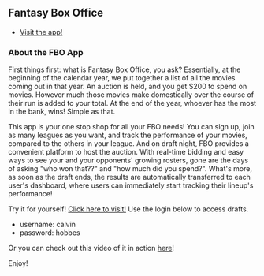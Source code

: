 

## Fantasy Box Office

- [Visit the app!](https://box-office-fantasy.firebaseapp.com/)


### About the FBO App

 First things first: what is Fantasy Box Office, you ask? Essentially, at the beginning of the calendar year, we put together a list of all the movies coming out in that year. An auction is held, and you get $200 to spend on movies. However much those movies make domestically over the course of their run is added to your total. At the end of the year, whoever has the most in the bank, wins! Simple as that.

 This app is your one stop shop for all your FBO needs! You can sign up, join as many leagues as you want, and track the performance of your movies, compared to the others in your league. And on draft night, FBO provides a convenient platform to host the auction. With real-time bidding and easy ways to see your and your opponents' growing rosters, gone are the days of asking "who won that??" and "how much did you spend?". What's more, as soon as the draft ends, the results are automatically transferred to each user's dashboard, where users can immediately start tracking their lineup's performance!

 Try it for yourself! [Click here to visit!](https://box-office-fantasy.firebaseapp.com/) Use the login below to access drafts.

 - username: calvin
 - password: hobbes

 Or you can check out this video of it in action [here](https://youtu.be/hDuDvYoeNRg)!

 Enjoy!
